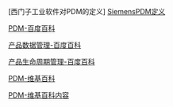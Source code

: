 [西门子工业软件对PDM的定义] [SiemensPDM定义]

[PDM-百度百科](http://baike.baidu.com/view/15670.htm)

[产品数据管理-百度百科](http://baike.baidu.com/view/1053534.htm)

[产品生命周期管理-百度百科](http://baike.baidu.com/subview/1428250/1428250.htm)

[PDM-维基百科](https://en.wikipedia.org/wiki/Product_data_management)

[PDM-维基百科内容][]


[SiemensPDM定义]:<./SiemensPDM定义>
[PDM-维基百科内容]:<./PDM-维基百科内容>


